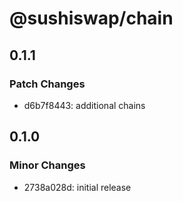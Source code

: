 # @sushiswap/chain

## 0.1.1

### Patch Changes

- d6b7f8443: additional chains

## 0.1.0

### Minor Changes

- 2738a028d: initial release
